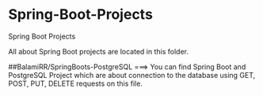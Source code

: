 # Spring-Boot-Projects
Spring Boot Projects

All about Spring Boot projects are located in this folder.


##BalamiRR/SpringBoots-PostgreSQL  ===> You can find Spring Boot and PostgreSQL Project which are about connection to the database using GET, POST, PUT, DELETE requests on this file.
